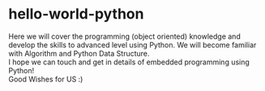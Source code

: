 # hello-world-python
Here we will cover the programming (object oriented) knowledge and develop the skills to advanced level using Python.
We will become familiar with Algorithm and Python Data Structure.  
I hope we can touch and get in details of embedded programming using Python!  
Good Wishes for US :)
